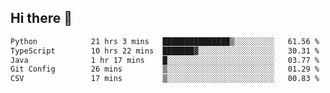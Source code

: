 ## Hi there 👋

<!--
**whirlun/whirlun** is a ✨ _special_ ✨ repository because its `README.md` (this file) appears on your GitHub profile.

Here are some ideas to get you started:

- 🔭 I’m currently working on ...
- 🌱 I’m currently learning ...
- 👯 I’m looking to collaborate on ...
- 🤔 I’m looking for help with ...
- 💬 Ask me about ...
- 📫 How to reach me: ...
- 😄 Pronouns: ...
- ⚡ Fun fact: ...
-->
<!--START_SECTION:waka-->

```txt
Python            21 hrs 3 mins   ███████████████▒░░░░░░░░░   61.56 %
TypeScript        10 hrs 22 mins  ███████▓░░░░░░░░░░░░░░░░░   30.31 %
Java              1 hr 17 mins    █░░░░░░░░░░░░░░░░░░░░░░░░   03.77 %
Git Config        26 mins         ▒░░░░░░░░░░░░░░░░░░░░░░░░   01.29 %
CSV               17 mins         ▒░░░░░░░░░░░░░░░░░░░░░░░░   00.83 %
```

<!--END_SECTION:waka-->
